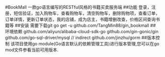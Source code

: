 #BookMall
一款go语言编写的RESTful风格的书籍买卖服务端
##功能
登录，注册，短信验证，加入购物车，查看购物车，清空购物车，删除购物项，查看订单，订单详情，更新订单状态，我的店铺，成为店主，书籍增删改查，价格区间查询书籍等
##安装
需要下载git
go get -u github.com/TangMin88/gin_bookmall
##环境依赖
github.com/aliyun/alibaba-cloud-sdk-go 
github.com/gin-gonic/gin 
github.com/go-sql-driver/mysql // indirect
github.com/jinzhu/gorm
##版本控制
该项目使用go module(Go语言默认的依赖管理工具)进行版本管理,您可以在go mod文件参看当前可用版本.
